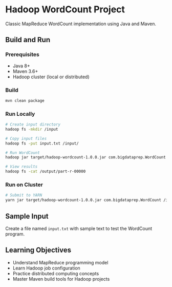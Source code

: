 # Hadoop WordCount Project

Classic MapReduce WordCount implementation using Java and Maven.

## Build and Run

### Prerequisites
- Java 8+
- Maven 3.6+
- Hadoop cluster (local or distributed)

### Build
```bash
mvn clean package
```

### Run Locally
```bash
# Create input directory
hadoop fs -mkdir /input

# Copy input files
hadoop fs -put input.txt /input/

# Run WordCount
hadoop jar target/hadoop-wordcount-1.0.0.jar com.bigdataprep.WordCount /input /output

# View results
hadoop fs -cat /output/part-r-00000
```

### Run on Cluster
```bash
# Submit to YARN
yarn jar target/hadoop-wordcount-1.0.0.jar com.bigdataprep.WordCount /input /output
```

## Sample Input
Create a file named `input.txt` with sample text to test the WordCount program.

## Learning Objectives
- Understand MapReduce programming model
- Learn Hadoop job configuration
- Practice distributed computing concepts
- Master Maven build tools for Hadoop projects